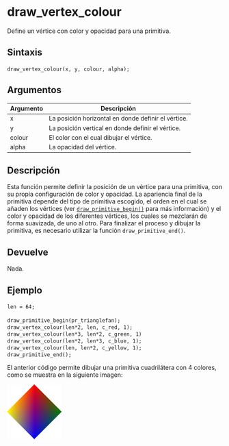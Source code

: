 # draw_vertex_colour

Define un vértice con color y opacidad para una primitiva.

## Sintaxis

  
```gml  
draw_vertex_colour(x, y, colour, alpha);  
```  

## Argumentos

Argumento|Descripción|  
---|---|  
x|La posición horizontal en donde definir el vértice.|  
y|La posición vertical en donde definir el vértice.|  
colour|El color con el cual dibujar el vértice.|  
alpha|La opacidad del vértice.|  

## Descripción

Esta función permite definir la posición de un vértice para una primitiva, con su propia configuración de color y opacidad. La apariencia final de la primitiva depende del tipo de primitiva escogido, el orden en el cual se añaden los vértices (ver [`draw_primitive_begin()`](http://docs-gamemaker-es.blogspot.com.co/p/drawprimitivebegin.html) para más información) y el color y opacidad de los diferentes vértices, los cuales se mezclarán de forma suavizada, de uno al otro. Para finalizar el proceso y dibujar la primitiva, es necesario utilizar la función `draw_primitive_end()`.

## Devuelve

Nada.

## Ejemplo

  
```gml  
len = 64;  
  
draw_primitive_begin(pr_trianglefan);  
draw_vertex_colour(len*2, len, c_red, 1);  
draw_vertex_colour(len*3, len*2, c_green, 1)  
draw_vertex_colour(len*2, len*3, c_blue, 1);  
draw_vertex_colour(len, len*2, c_yellow, 1);  
draw_primitive_end();  
```  
El anterior código permite dibujar una primitiva cuadrilátera con 4 colores, como se muestra en la siguiente imagen:  
  
![](imagenes/draw_vertex_colour.png)